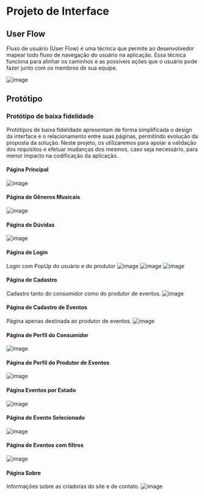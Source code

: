 
# Projeto de Interface

## User Flow

Fluxo de usuário (User Flow) é uma técnica que permite ao desenvolvedor mapear todo fluxo de navegação do usuário na aplicação. Essa técnica funciona para alinhar os caminhos e as possíveis ações que o usuário pode fazer junto com os membros de sua equipe.

![image](https://github.com/ICEI-PUC-Minas-PMV-ADS/PMV-ADS-2023-2-E1-ProjMapaDoUnderground/assets/99201779/8164f49e-3046-498d-b02d-0679630cac8b) 

## Protótipo
### Protótipo de baixa fidelidade

Protótipos de baixa fidelidade apresentam de forma simplificada o design da interface e o relacionamento entre suas páginas, permitindo evolução da proposta da solução. Neste projeto, os utilizaremos para apoiar a validação dos requisitos e efetuar mudanças dos mesmos, caso seja necessário, para menor impacto na codificação da aplicação.

#### Página Principal
![image](https://github.com/ICEI-PUC-Minas-PMV-ADS/PMV-ADS-2023-2-E1-ProjMapaDoUnderground/assets/145078490/d66acf94-21bc-4eb9-bae4-6db1af1b791c)

#### Página de Gêneros Musicais
![image](https://github.com/ICEI-PUC-Minas-PMV-ADS/PMV-ADS-2023-2-E1-ProjMapaDoUnderground/assets/145078490/9d0d31b7-6313-4964-a9d9-492c7e70dc8b)

#### Página de Dúvidas
![image](https://github.com/ICEI-PUC-Minas-PMV-ADS/PMV-ADS-2023-2-E1-ProjMapaDoUnderground/assets/145078490/e7af2020-0d1f-4130-af56-79cb4529e5a9)

#### Página de Login
Login com PopUp do usuário e do produtor
![image](https://github.com/ICEI-PUC-Minas-PMV-ADS/PMV-ADS-2023-2-E1-ProjMapaDoUnderground/assets/145078490/77ffc0eb-d3b9-40f8-a9e3-84ce57e705b0)
![image](https://github.com/ICEI-PUC-Minas-PMV-ADS/PMV-ADS-2023-2-E1-ProjMapaDoUnderground/assets/145078490/393bca89-decf-4fd6-ac8f-aae5806690b1)
![image](https://github.com/ICEI-PUC-Minas-PMV-ADS/PMV-ADS-2023-2-E1-ProjMapaDoUnderground/assets/145078490/e35de861-5eeb-483a-8046-1af3b24622b8)

#### Página de Cadastro
Cadastro tanto do consumidor como do produtor de eventos.
![image](https://github.com/ICEI-PUC-Minas-PMV-ADS/PMV-ADS-2023-2-E1-ProjMapaDoUnderground/assets/145078490/19606125-8ca2-4e8c-ab99-983489eca2d2)

#### Página de Cadastro de Eventos
Página apenas destinada ao produtor de eventos.
![image](https://github.com/ICEI-PUC-Minas-PMV-ADS/PMV-ADS-2023-2-E1-ProjMapaDoUnderground/assets/145078490/27a4e225-1145-4e52-b7dd-16623fa05e2b)

#### Página de Perfil do Consumidor
![image](https://github.com/ICEI-PUC-Minas-PMV-ADS/PMV-ADS-2023-2-E1-ProjMapaDoUnderground/assets/145078490/5d1d9e8b-140e-4b0a-bcdf-f6ecfe0527f1)

#### Página de Perfil do Produtor de Eventos
![image](https://github.com/ICEI-PUC-Minas-PMV-ADS/PMV-ADS-2023-2-E1-ProjMapaDoUnderground/assets/145078490/355f4886-6140-4f86-a379-f014e5a6f0b2)

#### Página Eventos por Estado
![image](https://github.com/ICEI-PUC-Minas-PMV-ADS/PMV-ADS-2023-2-E1-ProjMapaDoUnderground/assets/145078490/f5f7b8b9-f90e-4c2a-a729-611ff343892e)

#### Página de Evento Selecionado
![image](https://github.com/ICEI-PUC-Minas-PMV-ADS/PMV-ADS-2023-2-E1-ProjMapaDoUnderground/assets/145078490/e7735204-9266-430d-9fae-17b9ea06dfbc)

#### Página de Eventos com filtros
![image](https://github.com/ICEI-PUC-Minas-PMV-ADS/PMV-ADS-2023-2-E1-ProjMapaDoUnderground/assets/145078490/13834298-434b-4698-9619-0cdc3798f571)

#### Página Sobre
Informações sobre as criadoras do site e de contato.
![image](https://github.com/ICEI-PUC-Minas-PMV-ADS/PMV-ADS-2023-2-E1-ProjMapaDoUnderground/assets/145078490/7f794238-46b2-4909-bc12-e0f380f3ffd0)
